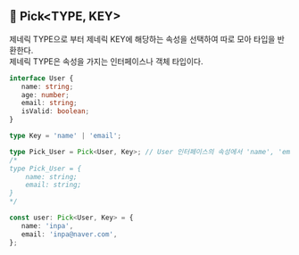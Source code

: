 ## 🐽 Pick<TYPE, KEY>

제네릭 TYPE으로 부터 제네릭 KEY에 해당하는 속성을 선택하여 따로 모아 타입을 반환한다.<br/>
제네릭 TYPE은 속성을 가지는 인터페이스나 객체 타입이다.

```TypeScript
interface User {
   name: string;
   age: number;
   email: string;
   isValid: boolean;
}

type Key = 'name' | 'email';

type Pick_User = Pick<User, Key>; // User 인터페이스의 속성에서 'name', 'email' 만 선택
/*
type Pick_User = {
    name: string;
    email: string;
}
*/

const user: Pick<User, Key> = {
   name: 'inpa',
   email: 'inpa@naver.com',
};
```
